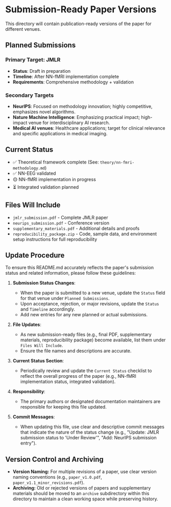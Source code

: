 # Submission-Ready Paper Versions

This directory will contain publication-ready versions of the paper for different venues.

## Planned Submissions

### Primary Target: JMLR
- **Status**: Draft in preparation
- **Timeline**: After NN-fMRI implementation complete
- **Requirements**: Comprehensive methodology + validation

### Secondary Targets
- **NeurIPS**: Focused on methodology innovation; highly competitive, emphasizes novel algorithms.
- **Nature Machine Intelligence**: Emphasizing practical impact; high-impact venue for interdisciplinary AI research.
- **Medical AI venues**: Healthcare applications; target for clinical relevance and specific applications in medical imaging.

## Current Status
- ✅ Theoretical framework complete (See: `theory/nn-fmri-methodology.md`)
- ✅ NN-EEG validated  
- 🟡 NN-fMRI implementation in progress
- ⏳ Integrated validation planned

## Files Will Include
- `jmlr_submission.pdf` - Complete JMLR paper
- `neurips_submission.pdf` - Conference version
- `supplementary_materials.pdf` - Additional details and proofs
- `reproducibility_package.zip` - Code, sample data, and environment setup instructions for full reproducibility

## Update Procedure

To ensure this README.md accurately reflects the paper's submission status and related information, please follow these guidelines:

1.  **Submission Status Changes**:
    *   When the paper is submitted to a new venue, update the `Status` field for that venue under `Planned Submissions`.
    *   Upon acceptance, rejection, or major revisions, update the `Status` and `Timeline` accordingly.
    *   Add new entries for any new planned or actual submissions.

2.  **File Updates**:
    *   As new submission-ready files (e.g., final PDF, supplementary materials, reproducibility package) become available, list them under `Files Will Include`.
    *   Ensure the file names and descriptions are accurate.

3.  **Current Status Section**:
    *   Periodically review and update the `Current Status` checklist to reflect the overall progress of the paper (e.g., NN-fMRI implementation status, integrated validation).

4.  **Responsibility**:
    *   The primary authors or designated documentation maintainers are responsible for keeping this file updated.

5.  **Commit Messages**:
    *   When updating this file, use clear and descriptive commit messages that indicate the nature of the status change (e.g., "Update: JMLR submission status to 'Under Review'", "Add: NeurIPS submission entry"). 

## Version Control and Archiving

- **Version Naming:** For multiple revisions of a paper, use clear version naming conventions (e.g., `paper_v1.0.pdf`, `paper_v1.1_minor_revisions.pdf`).
- **Archiving:** Old or rejected versions of papers and supplementary materials should be moved to an `archive` subdirectory within this directory to maintain a clean working space while preserving history. 